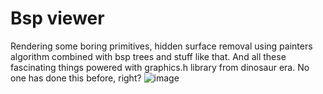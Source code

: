 # Bsp viewer
Rendering some boring primitives, hidden surface removal using painters algorithm combined with bsp trees and stuff like that. And all these fascinating things powered with graphics.h library from dinosaur era. No one has done this before, right?
![image](https://user-images.githubusercontent.com/74429165/188334308-7503bbd6-1c66-424e-adef-adb80f80108e.png)

